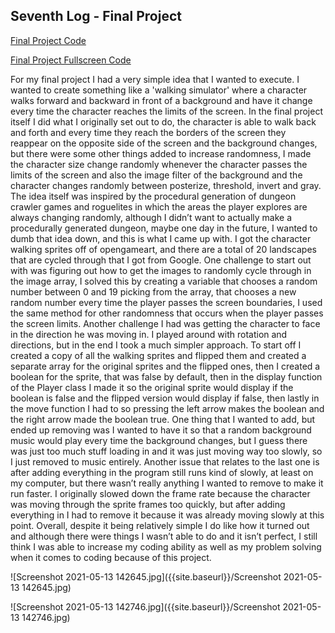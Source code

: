 ## Seventh Log - Final Project

[Final Project Code](https://editor.p5js.org/quincywashington/sketches/zPsfzdZNE)

[Final Project Fullscreen Code](https://editor.p5js.org/quincywashington/present/zPsfzdZNE)

For my final project I had a very simple idea that I wanted to execute. I wanted to create something like a 'walking simulator' where a character walks forward and backward in front of a background and have it change every time the character reaches the limits of the screen. In the final project itself I did what I originally set out to do, the character is able to walk back and forth and every time they reach the borders of the screen they reappear on the opposite side of the screen and the background changes, but there were some other things added to increase randomness, I made the character size change randomly whenever the character passes the limits of the screen and also the image filter of the background and the character changes randomly between posterize, threshold, invert and gray. The idea itself was inspired by the procedural generation of dungeon crawler games and roguelites in which the areas the player explores are always changing randomly, although I didn’t want to actually make a procedurally generated dungeon, maybe one day in the future, I wanted to dumb that idea down, and this is what I came up with. I got the character walking sprites off of opengameart, and there are a total of 20 landscapes that are cycled through that I got from Google. One challenge to start out with was figuring out how to get the images to randomly cycle through in the image array, I solved this by creating a variable that chooses a random number between 0 and 19 picking from the array, that chooses a new random number every time the player passes the screen boundaries, I used the same method for other randomness that occurs when the player passes the screen limits. Another challenge I had was getting the character to face in the direction he was moving in. I played around with rotation and directions, but in the end I took a much simpler approach. To start off I created a copy of all the walking sprites and flipped them and created a separate array for the original sprites and the flipped ones, then I created a boolean for the sprite, that was false by default, then in the display function of the Player class I made it so the original sprite would display if the boolean is false and the flipped version would display if false, then lastly in the move function I had to so pressing the left arrow makes the boolean and the right arrow made the boolean true. One thing that I wanted to add, but ended up removing was I wanted to have it so that a random background music would play every time the background changes, but I guess there was just too much stuff loading in and it was just moving way too slowly, so I just removed to music entirely. Another issue that relates to the last one is after adding everything in the program still runs kind of slowly, at least on my computer, but there wasn’t really anything I wanted to remove to make it run faster. I originally slowed down the frame rate because the character was moving through the sprite frames too quickly, but after adding everything in I had to remove it because it was already moving slowly at this point. Overall, despite it being relatively simple I do like how it turned out and although there were things I wasn’t able to do and it isn’t perfect, I still think I was able to increase my coding ability as well as my problem solving when it comes to coding because of this project. 

![Screenshot 2021-05-13 142645.jpg]({{site.baseurl}}/Screenshot 2021-05-13 142645.jpg)

![Screenshot 2021-05-13 142746.jpg]({{site.baseurl}}/Screenshot 2021-05-13 142746.jpg)

